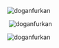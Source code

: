 <p><img src="https://github-readme-stats.vercel.app/api/top-langs?username=doganfurkan&show_icons=true&locale=en&layout=compact" alt="doganfurkan" /></p>

<p>&nbsp;<img src="https://github-readme-stats.vercel.app/api?username=doganfurkan&show_icons=true&locale=en" alt="doganfurkan" /></p>

<p><img src="https://github-readme-streak-stats.herokuapp.com/?user=doganfurkan" alt="doganfurkan" /></p>

